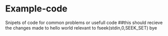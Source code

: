 # Example-code
Snipets of code for common problems or usefull code
##this should recieve the changes made to hello world relevant to fseek(stdin,0,SEEK_SET)
bye
